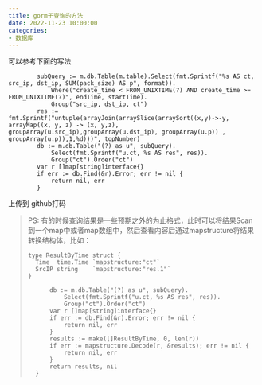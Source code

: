 ```yaml
---
title: gorm子查询的方法
date: 2022-11-23 10:00:00
categories:
- 数据库
---
```


可以参考下面的写法

```
		subQuery := m.db.Table(m.table).Select(fmt.Sprintf("%s AS ct, src_ip, dst_ip, SUM(pack_size) AS p", format)).
			Where("create_time < FROM_UNIXTIME(?) AND create_time >= FROM_UNIXTIME(?)", endTime, startTime).
			Group("src_ip, dst_ip, ct")
		res := fmt.Sprintf("untuple(arrayJoin(arraySlice(arraySort((x,y)->-y, arrayMap((x, y, z) -> (x, y,z), groupArray(u.src_ip),groupArray(u.dst_ip), groupArray(u.p)) , groupArray(u.p)),1,%d)))", topNumber)
		db := m.db.Table("(?) as u", subQuery).
			Select(fmt.Sprintf("u.ct, %s AS res", res)).
			Group("ct").Order("ct")
		var r []map[string]interface{}
		if err := db.Find(&r).Error; err != nil {
			return nil, err
		}
```

上传到 github打码

> PS: 有的时候查询结果是一些预期之外的为止格式，此时可以将结果Scan到一个map中或者map数组中，然后查看内容后通过mapstructure将结果转换结构体，比如：
>
> ```
> type ResultByTime struct {
> 	Time  time.Time `mapstructure:"ct"`
> 	SrcIP string    `mapstructure:"res.1"`
> }
> ```
>
> ```
> 		db := m.db.Table("(?) as u", subQuery).
> 			Select(fmt.Sprintf("u.ct, %s AS res", res)).
> 			Group("ct").Order("ct")
> 		var r []map[string]interface{}
> 		if err := db.Find(&r).Error; err != nil {
> 			return nil, err
> 		}
> 		results := make([]ResultByTime, 0, len(r))
> 		if err := mapstructure.Decode(r, &results); err != nil {
> 			return nil, err
> 		}
> 		return results, nil
> 	}
> ```
